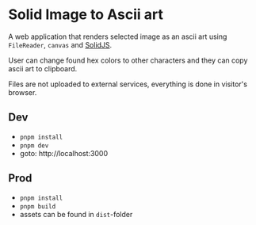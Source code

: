 # Solid Image to Ascii art

A web application that renders selected image as an ascii art using `FileReader`, `canvas` and [SolidJS](https://www.solidjs.com/).

User can change found hex colors to other characters and they can copy ascii art to clipboard.

Files are not uploaded to external services, everything is done in visitor's browser.

## Dev

- `pnpm install`
- `pnpm dev`
- goto: http://localhost:3000

## Prod

- `pnpm install`
- `pnpm build`
- assets can be found in `dist`-folder
